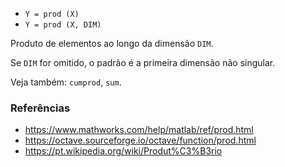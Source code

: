 - `Y = prod (X)`
- `Y = prod (X, DIM)`

Produto de elementos ao longo da dimensão `DIM`.

Se `DIM` for omitido, o padrão é a primeira dimensão não singular.

Veja também: `cumprod`, `sum`.

### Referências

- https://www.mathworks.com/help/matlab/ref/prod.html
- https://octave.sourceforge.io/octave/function/prod.html
- https://pt.wikipedia.org/wiki/Produt%C3%B3rio
